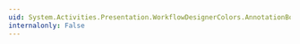 ```yaml
---
uid: System.Activities.Presentation.WorkflowDesignerColors.AnnotationBorderColorKey
internalonly: False
---
```

